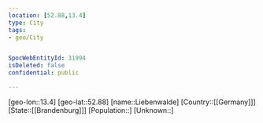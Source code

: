 ```yaml
---
location: [52.88,13.4]
type: City
tags:
- geo/City


SpocWebEntityId: 31994
isDeleted: false
confidential: public

---
```

[geo-lon::13.4]
[geo-lat::52.88]
[name::Liebenwalde]
[Country::[[Germany]]]
[State::[[Brandenburg]]]
[Population::]
[Unknown::]

